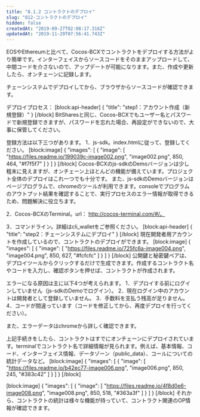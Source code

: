 ```yaml
---
title: "8.1.2 コントラクトのデプロイ"
slug: "812-コントラクトのデプロイ"
hidden: false
createdAt: "2019-09-27T02:08:17.316Z"
updatedAt: "2019-11-29T07:56:41.743Z"
---
```

EOSやEthereumと比べて、Cocos-BCXでコントラクトをデプロイする方法がより簡単です。インターフェイスからソースコードをそのままアップロードして、中間コードを介さないので、アップデートが可能になります。また、作成や更新したら、オンチェーンに記録します。

チェーンシステムでデプロイしてから、ブラウザからソースコードが確認できます。

デプロイプロセス：
[block:api-header]
{
  "title": "step1：アカウント作成（新規登録）"
}
[/block]
BitSharesと同じ、Cocos-BCXでもユーザー名とパスワードで新規登録できますが、パスワードを忘れた場合、再設定ができないので、大事に保管してください。

登録方法は以下三つがあります。
1．js-sdk。index.htmlに従って、登録してください。
[block:image]
{
  "images": [
    {
      "image": [
        "https://files.readme.io/199039c-image002.png",
        "image002.png",
        850,
        464,
        "#f7f5f7"
      ]
    }
  ]
}
[/block]
Cocos-BCXのjs-sdkのDemoバージョンは少し粗末に見えますが、オンチェーン上ほとんどの機能が備えています。プロジェクト全体のデプロイはこれ一つでも十分です。
また、js-sdkのDemoバージョンはページプログラムで、chromeのツールが利用できます。consoleでプログラムのアウトプット結果を確認することで、実行プロセスのエラー情報が取得できるため、問題解決に役立ちます。

2．Cocos-BCXのTerminal。url： http://cocos-terminal.com/#/。

3．コマンドライン。詳細はcli_walletをご参照ください。
[block:api-header]
{
  "title": "step2：チェーンシステムにデプロイ"
}
[/block]
現在開発者用アカウントを作成しているので、コントラクトのデプロイができます。
[block:image]
{
  "images": [
    {
      "image": [
        "https://files.readme.io/725fc6a-image004.png",
        "image004.png",
        850,
        627,
        "#fcfcfc"
      ]
    }
  ]
}
[/block]
公開鍵と秘密鍵ペアは、デプロイツールからクリックするだけで生成できます。作成するコントラクト名やコードを入力し、確認ボタンを押せば、コントラクトが作成されます。

エラーになる原因は主に以下4つが考えられます。
1．デプロイする前にログインしていません（js-sdkのDemoでログイン）。
2．現在ログイン中のアカウントは開発者として登録していません。
3．手数料を支払う残高が足りません。
4．コードが間違っています（コードを修正してから、再度デプロイを行ってください）。

また、エラーデータはchromeから詳しく確認できます。

上記手続きをしたら、コントラクトはすでにオンチェーンにデプロイされています。terminalでコントラクト名で詳細情報が見られます。例えば、基本情報、コード、インターフェイス情報、データゾーン（public_data）、コールについての統計データなど。
[block:image]
{
  "images": [
    {
      "image": [
        "https://files.readme.io/b42ec77-image006.png",
        "image006.png",
        850,
        245,
        "#383c42"
      ]
    }
  ]
}
[/block]

[block:image]
{
  "images": [
    {
      "image": [
        "https://files.readme.io/4f8d0e6-image008.png",
        "image008.png",
        850,
        518,
        "#363a3f"
      ]
    }
  ]
}
[/block]
それから、コントラクトの統計は様々な機能が持っていて、コントラクト関連のOP情報が確認できます。